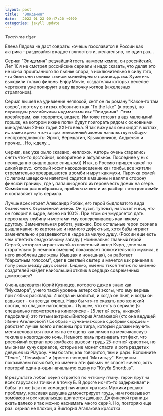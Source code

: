 ```yaml
---
layout: post
title:  "Эпидемия"
date:   2022-01-22 09:47:28 +0300
categories: jekyll update
---
```

*Teach me tiger*

Елена Лядова не даст соврать: хочешь прославится в России как актриса - раздевайся в кадре полностью и, желательно, не один раз... 

Сериал "Эпидемия" редчайший гость на моем компе, он российский. Лет 10 я не смотрел российские сериалы и надо сказать, что делал это не из-за проигранного по пьянке спора, а исключительно в силу того, что были они полным гавном конвейерного производства. Хуже них выходили только фильмы Enjoy Movie, создателям которых веселые чертенята уже полируют в аду парочку котлов (и железных страппонов).

Сериал вышел на удивление неплохой, снят он по роману "Какое-то там озеро", поэтому в титрах обозначен как "To the lake" (к озеру), но переведен российскими надмозгами как "Эпидемия". Этим креэйтерам, как говорится, виднее. Им тоже готовят в аду маленький горшок, на котором ихние попки будут пригорать рядом с основными киноделами 20-ых годов XXI-го века. Я так вижу как они сидят в котлах, истошно крича что-то про телефонный звонок начальству и общую несправедливость: Эрнст, Верещагин, Крыжовников, Андресян и прочие... Но, к делу...

Сериал, как уже было сказано, неплохой. Авторы очень старались снять что-то достойное, колоритное и актуальное. Последнее у них неожиданно вышло даже слишком)) Итак, в Россию пришел какой-то дикий вирус, который косит народонаселение как грибы, все жители стремительно превращаются в зомби и мрут как мухи. Парочка семей (с легким шведским налетом) садится в машины и валят в сторону финской границы, где у папаши одного из героев есть домик на озере. Семейства разнообразные, проблем много и их разбор + отстрел зомби и составляет суть сериала.

Лучше всех играет Александр Робак, его герой быдловатого вида бизнесмен с беременной женой. Он пузат, туповат, нагловат и все, что он говорит в кадре, верно на 100%. При этом он умудряется дать персонажу глубину и местами ему сопереживаешь как никому другому. Замечательная работа, уважаю. Все остальные герои сериала вышли какие-то картонные и немного дефектные, хотя бабы играют замечательно и раздеваются в кадре за милую душу. (России еще есть чем ответить бездуховному западу.) Номинально главный герой Сергей, которого играет какой-то известный актер Кяро, довольно старательно (и немного смешно) показывает положительного мужика, в него влюблены две жены (бывшая и нонешная), он работает "бархатным голосом", одет в светлый свитер и мечется как раненая в попу рысь между двух семей. Видимо, именно такой типаж по мнению создателей найдет наибольший отклик в сердцах современных домохозяек?

Очень адекватен Юрий Кузнецов, которого даже я знаю как "Мухомора", у него такой уровень актерской экспы, что ему веришь при любых раскладах. И когда он молится, и когда он пьет, и когда он вздыхает - он всегда хорош. Надо бы что-то сказать про женский состав, но сладкое напоследок... Лучшее, что есть в сериале (я специально посмотрел на кинопоиске - 25 лет ей есть, никакой педофилии) это титьки актрисы Виктории Агалаковой (кто она ведущей Жанне Агалаковой?) Ее образ - сучка-мажорка с добрым сердцем - работает лучше всего и песенка про тигра, который должен научить меня целоваться ложится на ее сцены как лимон на мексиканскую текила в новогоднюю ночь. Немного жаль признавать тот факт, что российкий сериал про зомбаков вывозит грудь 25-летней красотки, но мы знаем кучу сериалов, которые не может спасти и рота раздетых девушек из Playboy. Чем богаты, как говорится, тем и рады. Вспомните "Текст", "Левиафан" и (прости господи) "Матильду". Везде мы показываем голых баб, но именно эти фильмы не спасет ничего, хоть повторяй один-в-один начальную сцену из "Клуба Shortbus".

В результате любая серия строится по четкому плану: герои прут на всех парусах из точки А в точку Б. В дороге их что-то задерживает и бабы тут же (как по команде) начинают сраться. Мужики решают проблему, красивая девушка демонстрирует грудь, нам показывают зомбаков и все кавалькада двигается дальше. До финской границы ехать далеко и так можно наснимать много серий. Но, повторяю еще раз: сериал не плохой, а Виктория Агалакова красотка.
